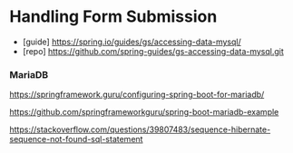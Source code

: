 # Handling Form Submission

- [guide] https://spring.io/guides/gs/accessing-data-mysql/
- [repo]  https://github.com/spring-guides/gs-accessing-data-mysql.git



### MariaDB

https://springframework.guru/configuring-spring-boot-for-mariadb/

https://github.com/springframeworkguru/spring-boot-mariadb-example

https://stackoverflow.com/questions/39807483/sequence-hibernate-sequence-not-found-sql-statement
